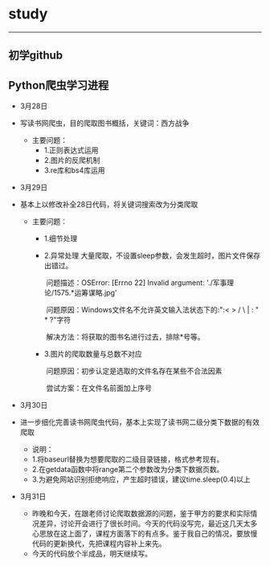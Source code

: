 # study
----------------------
初学github
--------------
##  Python爬虫学习进程

- 3月28日

- 	写读书网爬虫，目的爬取图书概括，关键词：西方战争
	
	- 	主要问题：
		- 1.正则表达式运用
		- 2.图片的反爬机制
		- 3.re库和bs4库运用
	
- 3月29日

- 基本上以修改补全28日代码，将关键词搜索改为分类爬取

  - 主要问题：

    - 1.细节处理
      
    - 2.异常处理   大量爬取，不设置sleep参数，会发生超时，图片文件保存出错过。    

      ​			问题描述：OSError: [Errno 22] Invalid argument: './军事理论/1575.*运筹谋略.jpg'

      ​			问题原因：Windows文件名不允许英文输入法状态下的:":< > / \ | : " * ?"字符

      ​			解决方法：将获取的图书名进行过去，排除*号等。

    - 3.图片的爬取数量与总数不对应  	

      ​			问题原因：初步认定是选取的文件名存在某些不合法因素  

      ​			尝试方案：在文件名前面加上序号

- 3月30日

- 进一步细化完善读书网爬虫代码，基本上实现了读书网二级分类下数据的有效爬取

	- 说明：
	- 	1.将baseurl替换为想要爬取的二级目录链接，格式参考现有。
	- 	2.在getdata函数中将range第二个参数改为分类下数据页数。
	- 	3.为避免网站识别拒绝响应，产生超时错误，建议time.sleep(0.4)以上
	
- 3月31日

  - 昨晚和今天，在跟老师讨论爬取数据源的问题，鉴于甲方的要求和实际情况差异，讨论开会进行了很长时间。今天的代码没写完，最近这几天太多心思放在这上面了，课程方面落下的有点多。鉴于我自己的情况，要放慢代码的更新换代，先把课程内容补上来先。
  - 今天的代码放个半成品，明天继续写。

